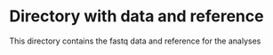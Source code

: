 # Directory with data and reference
This directory contains the fastq data and reference for the analyses
